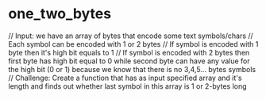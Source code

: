 # one_two_bytes

// Input: we have an array of bytes that encode some text symbols/chars
// Each symbol can be encoded with 1 or 2 bytes
// If symbol is encoded with 1 byte then it's high bit equals to 1
// If symbol is encoded with 2 bytes then first byte has high bit equal to 0 while second byte can have any value for the high bit (0 or 1) because we know that there is no 3,4,5... bytes symbols
// Challenge: Create a function that has as input specified array and it's length and finds out whether last symbol in this array is 1 or 2-bytes long
